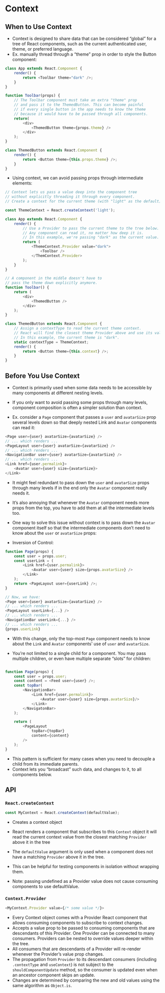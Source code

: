 # Context

## When to Use Context

* Context is designed to share data that can be considered “global” for a tree of React components, such as the current authenticated user, theme, or preferred language. 
* Ex. manually thread through a “theme” prop in order to style the Button component:

```ts
class App extends React.Component {
    render() {
        return <Toolbar theme="dark" />;
    }
}

function Toolbar(props) {
    // The Toolbar component must take an extra "theme" prop
    // and pass it to the ThemedButton. This can become painful
    // if every single button in the app needs to know the theme
    // because it would have to be passed through all components.
    return(
        <div>
            <ThemedButton theme={props.theme} />
        </div>
    );
}

class ThemedButton extends React.Component {
    render() {
        return <Button theme={this.props.theme} />;
    }
}
```

* Using context, we can avoid passing props through intermediate elements:

```ts
// Context lets us pass a value deep into the component tree
// without explicitly threading it through every component.
// Create a context for the current theme (with "light" as the default).

const ThemeContext = React.createContext('light');

class App extends React.Component {
    render() {
        // Use a Provider to pass the current theme to the tree below.
        // Any component can read it, no matter how deep it is.
        // In this example, we're passing "dark" as the current value.
        return (
            <ThemeContext.Provider value="dark">
                <Toolbar />
            </ThemContext.Provider>
        );
    }
}

// A component in the middle doesn't have to
// pass the theme down explicitly anymore.
function Toolbar() {
    return (
        <div>
            <ThemedButton />
        </div>
    );
}

class ThemedButton extends React.Component {
    // Assign a contextType to read the current theme context.
    // React will find the closest theme Provider above and use its value.
    // In this example, the current theme is "dark".
    static contextType = ThemeContext;
    render() {
        return <Button theme={this.context} />;
    }
}
```

## Before You Use Context

* Context is primarily used when some data needs to be accessible by many components at different nesting levels.
* If you only want to avoid passing some props through many levels, component composition is often a simpler solution than context.

* Ex. consider a `Page` component that passes a `user` and `avatarSize` prop several levels down so that deeply nested Link and `Avatar` components can read it:

```ts
<Page user={user} avatarSize={avatarSize} />
// ... which renders ...
<PageLayout user={user} avatarSize={avatarSize} />
// ... which renders ...
<NavigationBar user={user} avatarSize={avatarSize} />
// ... which renders ...
<Link href={user.permalink}>
    <Avatar user={user} size={avatarSize}>
</Link>
```

* It might feel redundant to pass down the `user` and `avatarSize` props through many levels if in the end only the `Avatar` component really needs it. 
* It’s also annoying that whenever the `Avatar` component needs more props from the top, you have to add them at all the intermediate levels too.
* One way to solve this issue without context is to pass down the `Avatar` component itself so that the intermediate components don’t need to know about the `user` or `avatarSize` props:

* Inversion of Control:

```ts
function Page(props) {
    const user = props.user;
    const userLink = (
        <Link href={user.permalink}>
            <Avatar user={user} size={props.avatarSize} />
        </Link>
    );
    return <PageLayout user={userLink} />;
}

// Now, we have:
<Page user={user} avatarSize={avatarSize} />
// ... which renders ...
<PageLayout userLink={...} />
// ... which renders ...
<NavigationBar userLink={...} />
// ... which renders ...
{props.userLink}
```

* With this change, only the top-most `Page` component needs to know about the `Link` and `Avatar` components’ use of `user` and `avatarSize`.

* You’re not limited to a single child for a component. You may pass multiple children, or even have multiple separate “slots” for children:

```ts

function Page(props) {
    const user = props.user;
    const content = <Feed user={user} />;
    const topBar(
        <NavigationBar>
            <Link href={user.permalink}>
                <Avatar user={user} size={props.avatarSize}/>
            </Link>
        </NavigatonBar>
    );

    return (
        <PageLayout
            topBar={topBar}
            content={content}
        />
    );
}
```

* This pattern is sufficient for many cases when you need to decouple a child from its immediate parents. 
* Context lets you “broadcast” such data, and changes to it, to all components below.

## API

### `React.createContext`


```ts
const MyContext = React.createContext(defaultValue);
```

* Creates a context object
* React renders a component that subscribes to this `Context` object it will read the current context value from the closest matching `Provider` above it in the tree

* The `defaultValue` argument is only used when a component does not have a matching `Provider` above it in the tree. 
* This can be helpful for testing components in isolation without wrapping them. 
* Note: passing undefined as a Provider value does not cause consuming components to use defaultValue.

### `Context.Provider`

```ts
<MyContext.Provider value={/* some value */}>
```

* Every Context object comes with a Provider React component that allows consuming components to subscribe to context changes.
* Accepts a value prop to be passed to consuming components that are descendants of this Provider. One Provider can be connected to many consumers. Providers can be nested to override values deeper within the tree.
* All consumers that are descendants of a Provider will re-render whenever the Provider’s value prop changes. 
* The propagation from `Provider` to its descendant consumers (including `.contextType` and `useContext`) is not subject to the `shouldComponentUpdate` method, so the consumer is updated even when an ancestor component skips an update.
* Changes are determined by comparing the new and old values using the same algorithm as `Object.is`.

